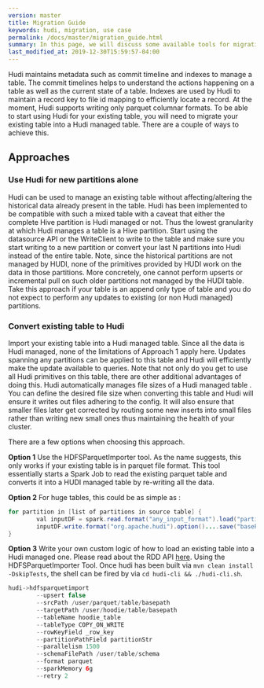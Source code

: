```yaml
---
version: master
title: Migration Guide
keywords: hudi, migration, use case
permalink: /docs/master/migration_guide.html
summary: In this page, we will discuss some available tools for migrating your existing table into a Hudi table
last_modified_at: 2019-12-30T15:59:57-04:00
---
```


Hudi maintains metadata such as commit timeline and indexes to manage a table. The commit timelines helps to understand the actions happening on a table as well as the current state of a table. Indexes are used by Hudi to maintain a record key to file id mapping to efficiently locate a record. At the moment, Hudi supports writing only parquet columnar formats.
To be able to start using Hudi for your existing table, you will need to migrate your existing table into a Hudi managed table. There are a couple of ways to achieve this.


## Approaches


### Use Hudi for new partitions alone

Hudi can be used to manage an existing table without affecting/altering the historical data already present in the
table. Hudi has been implemented to be compatible with such a mixed table with a caveat that either the complete
Hive partition is Hudi managed or not. Thus the lowest granularity at which Hudi manages a table is a Hive
partition. Start using the datasource API or the WriteClient to write to the table and make sure you start writing
to a new partition or convert your last N partitions into Hudi instead of the entire table. Note, since the historical
 partitions are not managed by HUDI, none of the primitives provided by HUDI work on the data in those partitions. More concretely, one cannot perform upserts or incremental pull on such older partitions not managed by the HUDI table.
Take this approach if your table is an append only type of table and you do not expect to perform any updates to existing (or non Hudi managed) partitions.


### Convert existing table to Hudi

Import your existing table into a Hudi managed table. Since all the data is Hudi managed, none of the limitations
 of Approach 1 apply here. Updates spanning any partitions can be applied to this table and Hudi will efficiently
 make the update available to queries. Note that not only do you get to use all Hudi primitives on this table,
 there are other additional advantages of doing this. Hudi automatically manages file sizes of a Hudi managed table
 . You can define the desired file size when converting this table and Hudi will ensure it writes out files
 adhering to the config. It will also ensure that smaller files later get corrected by routing some new inserts into
 small files rather than writing new small ones thus maintaining the health of your cluster.

There are a few options when choosing this approach.

**Option 1**
Use the HDFSParquetImporter tool. As the name suggests, this only works if your existing table is in parquet file format.
This tool essentially starts a Spark Job to read the existing parquet table and converts it into a HUDI managed table by re-writing all the data.

**Option 2**
For huge tables, this could be as simple as : 
```java
for partition in [list of partitions in source table] {
        val inputDF = spark.read.format("any_input_format").load("partition_path")
        inputDF.write.format("org.apache.hudi").option()....save("basePath")
}
```  

**Option 3**
Write your own custom logic of how to load an existing table into a Hudi managed one. Please read about the RDD API
 [here](/docs/quick-start-guide.html). Using the HDFSParquetImporter Tool. Once hudi has been built via `mvn clean install -DskipTests`, the shell can be
fired by via `cd hudi-cli && ./hudi-cli.sh`.

```java
hudi->hdfsparquetimport
        --upsert false
        --srcPath /user/parquet/table/basepath
        --targetPath /user/hoodie/table/basepath
        --tableName hoodie_table
        --tableType COPY_ON_WRITE
        --rowKeyField _row_key
        --partitionPathField partitionStr
        --parallelism 1500
        --schemaFilePath /user/table/schema
        --format parquet
        --sparkMemory 6g
        --retry 2
```
